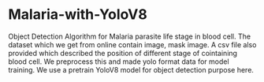 # Malaria-with-YoloV8
Object Detection Algorithm for Malaria parasite life stage in blood cell. The dataset which we get from online contain image, mask image. A csv file also provided which described the position of different stage of cointaining blood cell. We preprocess this and made yolo format data for model training. We use a pretrain YoloV8 model for object detection purpose here.
